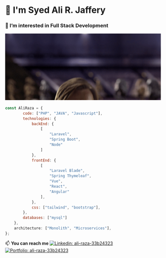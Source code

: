 # 👋 I'm Syed Ali R. Jaffery

### 👀 I’m interested in Full Stack Development
![](/hello.gif)

```javascript
const AliRaza = {
        code: ["PHP", "JAVA", "Javascript"],
        technologies: {
            backEnd: {
                [
                    "Laravel",
                    "Spring Boot",
                    "Node"
                ]
            },
            frontEnd: {
                [
                    "Laravel Blade",
                    "Spring Thymeleaf",
                    "Vue",
                    "React",
                    "Angular"
                ],
            },
            css: ["tailwind", "bootstrap"],
        },
        databases: ["mysql"]
    },
    architecture: ["Monolith", "Microservices"],
};
```

📫 **You can reach me**
[![Linkedin: ali-raza-33b24323](https://img.shields.io/badge/-LinkedIn-blue?style=flat-square&logo=Linkedin&logoColor=white&link=https://www.linkedin.com/in/syed-ali-raza-jaffery-33b24323/)](https://www.linkedin.com/in/syed-ali-raza-jaffery-33b24323/) [![Portfolio: ali-raza-33b24323](https://img.shields.io/badge/-Portfolio-green?style=flat-square&logoColor=green&link=https://aliraza-commits.github.io/)](https://aliraza-commits.github.io/)
